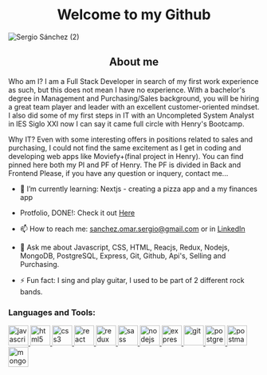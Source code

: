 <h1 align="center"> Welcome to my Github </h1>

![Sergio Sánchez (2)](https://user-images.githubusercontent.com/106632813/199268637-fffbd6f5-807f-4548-9076-32d0262cee52.gif)


<h2 align="center"> About me </h2>

Who am I?
I am a Full Stack Developer in search of my first work experience as such, but this does not mean I have no experience.
With a bachelor's degree in Management and Purchasing/Sales background, you will be hiring a great team player and leader with an excellent customer-oriented mindset.
I also did some of my first steps in IT with an Uncompleted System Analyst in IES Siglo XXI now I can say it came full circle with Henry's Bootcamp.

Why IT?
Even with some interesting offers in positions related to sales and purchasing, I could not find the same excitement as I get in coding and developing web apps like Moviefy+(final project in Henry).
You can find pinned here both my PI and PF of Henry. The PF is divided in Back and Frontend
Please, if you have any question or inquery, contact me...


- 🌱 I’m currently learning: Nextjs - creating a pizza app and a my finances app

- Protfolio, DONE!: Check it out <a href="https://sergioomarsanchez.netlify.app/">Here</a> 

- 📫 How to reach me: sanchez.omar.sergio@gmail.com or in <a href="https://www.linkedin.com/in/sergio-omar-sanchez-6ba362104">LinkedIn</a> 

- 💬 Ask me about Javascript, CSS, HTML, Reacjs, Redux, Nodejs, MongoDB, PostgreSQL, Express, Git, Github, Api's, Selling and Purchasing.

- ⚡ Fun fact: I sing and play guitar, I used to be part of 2 different rock bands.


<h3 align="left">Languages and Tools:</h3>
<p align="left">  <a href="https://developer.mozilla.org/en-US/docs/Web/JavaScript" target="_blank"> <img src="https://upload.wikimedia.org/wikipedia/commons/thumb/9/99/Unofficial_JavaScript_logo_2.svg/1024px-Unofficial_JavaScript_logo_2.svg.png" alt="javascript" width="40" height="40"/> </a>  
<a href="https://www.w3.org/html/" target="_blank"> <img src="https://upload.wikimedia.org/wikipedia/commons/thumb/3/38/HTML5_Badge.svg/600px-HTML5_Badge.svg.png" alt="html5" width="40" height="40"/> </a>
<a href="https://www.w3schools.com/css/" target="_blank"> <img src="https://cdn4.iconfinder.com/data/icons/social-media-logos-6/512/121-css3-512.png" alt="css3" width="40" height="40"/> </a> 
<a href="https://reactjs.org/" target="_blank"> <img src="https://seeklogo.com/images/R/react-logo-7B3CE81517-seeklogo.com.png" alt="react" width="40" height="40"/> </a> 
<a href="https://redux.js.org" target="_blank"> <img src="https://seeklogo.com/images/R/redux-logo-9CA6836C12-seeklogo.com.png" alt="redux" width="40" height="40"/> </a>
<a href="https://sass-lang.com" target="_blank"> <img src="https://upload.wikimedia.org/wikipedia/commons/thumb/9/96/Sass_Logo_Color.svg/1280px-Sass_Logo_Color.svg.png" alt="sass" width="40" height="40"/> </a>
<a href="https://nodejs.org" target="_blank"> <img src="https://cdn.pixabay.com/photo/2015/04/23/17/41/node-js-736399_960_720.png" alt="nodejs" height="40"/> </a>
<a href="https://expressjs.com" target="_blank"> <img src="https://i.cloudup.com/zfY6lL7eFa-3000x3000.png" alt="express" height="40"/> </a> 
<a href="https://git-scm.com/" target="_blank"> <img src="https://www.vectorlogo.zone/logos/git-scm/git-scm-icon.svg" alt="git" width="40" height="40"/> </a> 
<a href="https://www.postgresql.org" target="_blank"> <img src="https://upload.wikimedia.org/wikipedia/commons/thumb/2/29/Postgresql_elephant.svg/1200px-Postgresql_elephant.svg.png" alt="postgresql" width="40" height="40"/> </a>  
<a href="https://postman.com" target="_blank"> <img src="https://www.vectorlogo.zone/logos/getpostman/getpostman-icon.svg" alt="postman" width="40" height="40"/> </a>   
<a href="https://www.mongodb.com" target="_blank"> <img src="https://www.vectorlogo.zone/logos/mongodb/mongodb-icon.svg" alt="mongodb" width="40" height="40"/> </a> </p>

<!--
**sergioomarsanchez/sergioomarsanchez** is a ✨ _special_ ✨ repository because its `README.md` (this file) appears on your GitHub profile.

Here are some ideas to get you started:


- 🔭 I’m currently working on ...
- 👯 I’m looking to collaborate on ...
- 🤔 I’m looking for help with ...
- 💬 Ask me about ...
- 📫 How to reach me: ...
- 😄 Pronouns: ...
- ⚡ Fun fact: ...
-->
